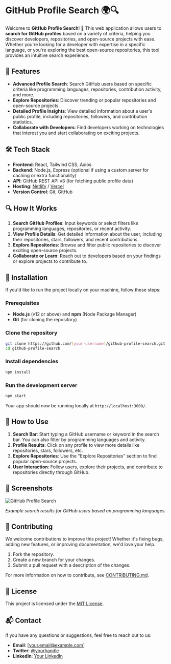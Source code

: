 # GitHub Profile Search 🌍🔍

Welcome to **GitHub Profile Search**! 🚀 This web application allows users to **search for GitHub profiles** based on a variety of criteria, helping you discover developers, repositories, and open-source projects with ease. Whether you're looking for a developer with expertise in a specific language, or you're exploring the best open-source repositories, this tool provides an intuitive search experience.

## 🚀 Features

- **Advanced Profile Search**: Search GitHub users based on specific criteria like programming languages, repositories, contribution activity, and more.
- **Explore Repositories**: Discover trending or popular repositories and open-source projects.
- **Detailed Profile Insights**: View detailed information about a user's public profile, including repositories, followers, and contribution statistics.
- **Collaborate with Developers**: Find developers working on technologies that interest you and start collaborating on exciting projects.

## 🛠 Tech Stack

- **Frontend**: React, Tailwind CSS, Axios
- **Backend**: Node.js, Express (optional if using a custom server for caching or extra functionality)
- **API**: GitHub REST API v3 (for fetching public profile data)
- **Hosting**: [Netlify](https://www.netlify.com/) / [Vercel](https://vercel.com/)
- **Version Control**: Git, GitHub

## 🔍 How It Works

1. **Search GitHub Profiles**: Input keywords or select filters like programming languages, repositories, or recent activity.
2. **View Profile Details**: Get detailed information about the user, including their repositories, stars, followers, and recent contributions.
3. **Explore Repositories**: Browse and filter public repositories to discover exciting open-source projects.
4. **Collaborate or Learn**: Reach out to developers based on your findings or explore projects to contribute to.

## 🚧 Installation

If you'd like to run the project locally on your machine, follow these steps:

### Prerequisites

- **Node.js** (v12 or above) and **npm** (Node Package Manager)
- **Git** (for cloning the repository)

### Clone the repository

```bash
git clone https://github.com/[your-username]/github-profile-search.git
cd github-profile-search
```

### Install dependencies

```bash
npm install
```

### Run the development server

```bash
npm start
```

Your app should now be running locally at `http://localhost:3000/`.

## 🧩 How to Use

1. **Search Bar**: Start typing a GitHub username or keyword in the search bar. You can also filter by programming languages and activity.
2. **Profile Results**: Click on any profile to view more details like repositories, stars, followers, etc.
3. **Explore Repositories**: Use the "Explore Repositories" section to find popular open-source projects.
4. **User Interaction**: Follow users, explore their projects, and contribute to repositories directly through GitHub.

## 📌 Screenshots

![GitHub Profile Search](./assets/screenshot-1.png)

*Example search results for GitHub users based on programming languages.*

## 🌱 Contributing

We welcome contributions to improve this project! Whether it's fixing bugs, adding new features, or improving documentation, we'd love your help.

1. Fork the repository.
2. Create a new branch for your changes.
3. Submit a pull request with a description of the changes.

For more information on how to contribute, see [CONTRIBUTING.md](./CONTRIBUTING.md).

## 🔐 License

This project is licensed under the [MIT License](./LICENSE).

## 📬 Contact

If you have any questions or suggestions, feel free to reach out to us:

- **Email**: [your.email@example.com]
- **Twitter**: [@yourhandle](https://twitter.com/yourhandle)
- **LinkedIn**: [Your LinkedIn](https://www.linkedin.com/in/yourprofile)
